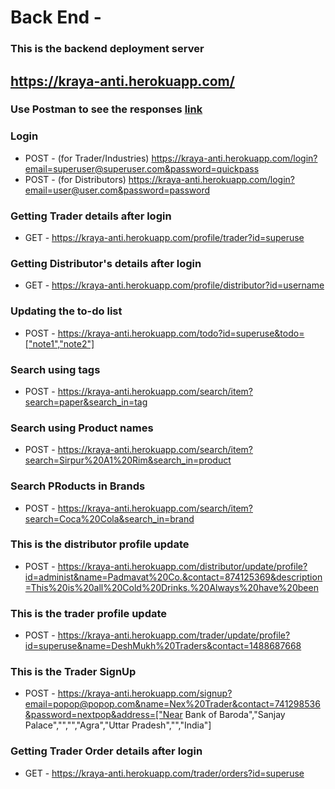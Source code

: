 # Back End -
### This is the backend deployment server 
## https://kraya-anti.herokuapp.com/

### Use Postman to see the responses [link](https://www.postman.com/downloads/)

### Login
* POST - (for Trader/Industries) https://kraya-anti.herokuapp.com/login?email=superuser@superuser.com&password=quickpass
* POST - (for Distributors) https://kraya-anti.herokuapp.com/login?email=user@user.com&password=password

### Getting Trader details after login
* GET - https://kraya-anti.herokuapp.com/profile/trader?id=superuse

### Getting Distributor's details after login
* GET - https://kraya-anti.herokuapp.com/profile/distributor?id=username

### Updating the to-do list
* POST - https://kraya-anti.herokuapp.com/todo?id=superuse&todo=["note1","note2"]

### Search using tags
* POST - https://kraya-anti.herokuapp.com/search/item?search=paper&search_in=tag

### Search using Product names
* POST - https://kraya-anti.herokuapp.com/search/item?search=Sirpur%20A1%20Rim&search_in=product

### Search PRoducts in Brands
* POST - https://kraya-anti.herokuapp.com/search/item?search=Coca%20Cola&search_in=brand
  
### This is the distributor profile update
* POST - https://kraya-anti.herokuapp.com/distributor/update/profile?id=administ&name=Padmavat%20Co.&contact=874125369&description=This%20is%20all%20Cold%20Drinks.%20Always%20have%20been

### This is the trader profile update
* POST - https://kraya-anti.herokuapp.com/trader/update/profile?id=superuse&name=DeshMukh%20Traders&contact=1488687668

### This is the Trader SignUp
* POST - https://kraya-anti.herokuapp.com/signup?email=popop@popop.com&name=Nex%20Trader&contact=741298536&password=nextpop&address=["Near Bank of Baroda","Sanjay Palace","","","Agra","Uttar Pradesh","","India"]

### Getting Trader Order details after login
* GET - https://kraya-anti.herokuapp.com/trader/orders?id=superuse

